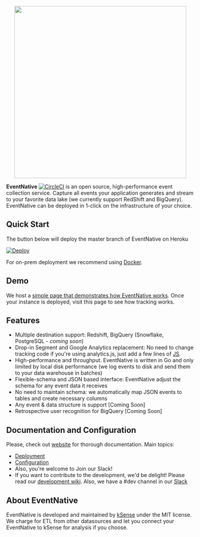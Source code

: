 <p align="center">
  <img width="460"  src="https://track-demo.ksense.co/github_logo.png">
</p>

**EventNative**  [![CircleCI](https://circleci.com/gh/ksensehq/eventnative/tree/master.svg?style=svg&circle-token=52a01ca8af325a73c950df2aa1953f68933383c3)](https://circleci.com/gh/ksensehq/eventnative/tree/master) is an open source, high-performance event collection service. Capture all events your application generates and stream to your favorite data lake (we currently support RedShift and BigQuery). EventNative can be deployed in 1-click on the infrastructure of your choice.

## Quick Start
The button below will deploy the master branch of EventNative on Heroku

[![Deploy](https://www.herokucdn.com/deploy/button.svg)](https://heroku.com/deploy?template=https://github.com/ksensehq/eventnative)

For on-prem deployment we recommend using [Docker](https://eventnative-docs.ksense.io/deployment#deploy-with-docker).

## Demo

We host a [simple page that demonstrates how EventNative works](https://track-demo.ksense.co/). Once your instance is deployed, visit this page to see how tracking works.

## Features

 * Multiple destination support: Redshift, BigQuery (Snowflake, PostgreSQL - *coming soon*)
 * Drop-in Segment and Google Analytics replacement: No need to change tracking code if you're using analytics.js, just add a few lines of [JS](https://app.gitbook.com/@eventnative/s/eventnative/javascript-integration).
 * High-performance and throughput. EventNative is written in Go and only limited by local disk performance (we log events to  disk and send them to your data warehouse in batches)
 * Flexible-schema and JSON based interface: EventNative adjust the schema for any event data it receives
 * No need to maintain schema: we automatically map JSON events to tables and create necessary columns
 * Any event & data structure is support [Coming Soon]
 * Retrospective user recognition for BigQuery [Coming Soon]

## Documentation and Configuration

Please, check out [website](https://eventnative-docs.ksense.io) for thorough documentation. Main topics:
 * [Deployment](https://eventnative-docs.ksense.io/deployment)
 * [Configuration](https://eventnative-docs.ksense.io/configuration)
 * Also, you're welcome to Join our Slack!
 * If you want to contribute to the development, we'd be delight! Please read our [development wiki](https://github.com/ksensehq/eventnative/wiki). Also, we have a #dev channel in our [Slack](https://join.slack.com/t/eventnative/shared_invite/zt-gincgy2s-ZYwXXBjw_GIN1PhVzgaUNA)

## About EventNative

EventNative is developed and maintained by [kSense](https://ksense.io/) under the MIT license. We charge for ETL from other datasources and let you connect your EventNative to kSense for analysis if you choose.
